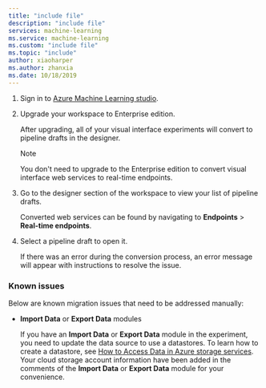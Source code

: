 ```yaml
---
title: "include file"
description: "include file"
services: machine-learning
ms.service: machine-learning
ms.custom: "include file"
ms.topic: "include"
author: xiaoharper
ms.author: zhanxia
ms.date: 10/18/2019
---
```


1. Sign in to [Azure Machine Learning studio](https://ml.azure.com).

1. Upgrade your workspace to Enterprise edition.

    After upgrading, all of your visual interface experiments will convert to pipeline drafts in the designer.
    
    > [!NOTE]
    > You don't need to upgrade to the Enterprise edition to convert visual interface web services to real-time endpoints.
    
1. Go to the designer section of the workspace to view your list of pipeline drafts. 
    
    Converted web services can be found by navigating to **Endpoints** > **Real-time endpoints**.

1. Select a pipeline draft to open it.

    If there was an error during the conversion process, an error message will appear with instructions to resolve the issue. 

### Known issues

 Below are known migration issues that need to be addressed manually:

- **Import Data** or **Export Data** modules
        
    If you have an **Import Data** or **Export Data** module in the experiment, you need to update the data source to use a datastores. To learn how to create a datastore, see [How to Access Data in Azure storage services](../articles/machine-learning/how-to-access-data.md). Your cloud storage account information have been added in the comments of the **Import Data** or **Export Data** module for your convenience. 
      